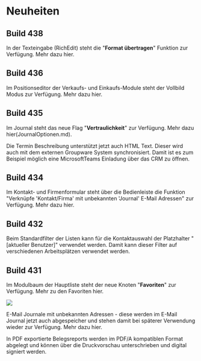 # Neuheiten
## Build 438
In der Texteingabe (RichEdit) steht die "**Format übertragen**" Funktion zur Verfügung.
Mehr dazu hier.

## Build 436
Im Positionseditor der Verkaufs- und Einkaufs-Module steht der Vollbild Modus zur Verfügung.
Mehr dazu hier.

## Build 435
Im Journal steht das neue Flag "**Vertraulichkeit**" zur Verfügung.
Mehr dazu hier(JournalOptionen.md).

Die Termin Beschreibung unterstützt jetzt auch HTML Text.
Dieser wird auch mit dem externen Groupware System synchronisiert.
Damit ist es zum Beispiel möglich eine MicrosoftTeams Einladung über das CRM zu öffnen.

## Build 434
Im Kontakt- und Firmenformular steht über die Bedienleiste die Funktion "Verknüpfe 'Kontakt/Firma' mit unbekannten 'Journal' E-Mail Adressen" zur Verfügung. Mehr dazu hier.

## Build 432
Beim Standardfilter der Listen kann für die Kontaktauswahl der Platzhalter "[aktueller Benutzer]" verwendet werden. Damit kann dieser Filter auf verschiedenen Arbeitsplätzen verwendet werden.

## Build 431
Im Modulbaum der Hauptliste steht der neue Knoten "**Favoriten**" zur Verfügung. Mehr zu den Favoriten hier.

![](https://i.imgur.com/kaxDcDb.png)

E-Mail Journale mit unbekannten Adressen - diese werden im E-Mail Journal jetzt auch abgespeicher und stehen damit bei späterer Verwendung wieder zur Verfügung. Mehr dazu hier.


In PDF exportierte Belegsreports werden im PDF/A kompatiblen Format abgelegt und können über die Druckvorschau unterschrieben und digital signiert werden.

